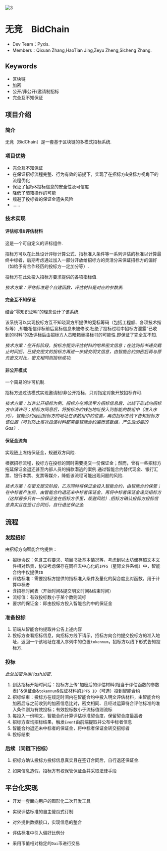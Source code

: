 ![3](../3_UIelements/SVG/3.svg)



# 无竞　BidChain

* Dev Team：Pyxis.
* Members：Qixuan Zhang,HaoTian Jing,Zeyu Zheng,Sicheng Zhang.

## Keywords

- 区块链
- 加密
- 公开/非公开/邀请制招标
- 完全互不知保证

## 项目介绍

### 简介

无竞（BidChain）是一套基于区块链的多模式招标系统.

### 项目优势

* 完全互不知保证
* 在保证招标流程完整、行为有效的前提下，实现了在招标方&投标方视角下的流程优化
* 保证了招标&投标信息的安全性及可信度
* 降低了暗箱操作的可能 
* 规避了投标者的保证金遗失风险
* ……

### 技术实现

#### 评估标准&评估材料

这是一个可自定义的评标组件.

招标方可以在此处设计评标计算公式、指标准入条件等一系列评估的标准以计算最终中标者，后期考虑通过加入一部分开放给招标方的灵活分来保证招标方的偏好（如给予有合作经历的投标方一定加分等）.

投标方在此处投入招标方要求提供的各项指标值.

*技术方案：评估标准是个自建函数，评估材料是对应的参数表.*

#### 完全互不知保证

结合“零知识证明”的理念设计了该系统.

该系统可以实现投标方互不知晓双方所提供的竞标筹码（包括工程额、各项技术指标等）,却能相信评标前后竞标信息未被修改.杜绝了投标过程中招标方泄露”已收到的材料“的及评标后由招标方人员暗箱替换标书的可能性.即保证了完全互不知.

*技术方案：在开标阶段，投标方提交评估材料的哈希密文信息；在达到标书递交截止时间后，已提交密文的投标方再进一步提交明文信息，由智能合约加密后再与原先密文对比，密文相同则投标成功.*

#### 非公开模式

一个简易的许可机制.

招标方通过该模式实现邀请制/非公开招标，只对指定对象开放招标许可. 

*技术方案：以非公开招标为例，招标方在阅读甲方招标信息后，以线下形式向招标方申请许可；招标方同意后，将投标方的钱包地址投入到智能的数组中（准入序列），智能合约返回投标方的地址在该数组中的位置，再由招标方线下告知投标方该位置（可以防止每次投递材料都需要智能合约遍历该数组，产生没必要的Gas）.*

#### 保证金流向

实现链上冻结保证金，规避双方风险.

根据招标流程，投标方在投标的同时需要提交一份保证金；然而，曾有一些招标方拖延保证金退还甚至内部人员的捐款潜逃的案例.通过智能合约替代现金、银行汇票、银行本票、支票等媒介，降低该流程可能出现问题的风险.

*技术方案：在密文提交阶段，乙方同时将保证金投入智能合约，由智能合约保管；在中标者产生后，由智能合约退还未中标者保证金，再将中标者保证金递交招标方（这样最多只有一份保证金在招标方手里，规避风险）.招标方确认投标方投标信息真实且在签订合同后，自行退还保证金.*

## 流程

### 发起招标

由招标方向智能合约提供：

- 招标协议：包含工程要求、项目书及基本情况等，考虑到以太坊储存超文本文件相对昂贵，协议考虑保存在同样去中心化的`IPFS`（星际文件系统）中，智能合约中仅提供`ID`
- 评估标准：需要投标方提供的指标准入条件及量化的契合度比对函数，用于计算中标者
- 含招标时间表（开始时间&提交明文时间&结束时间）
- 流标值：有效投标数小于某个数则流标
- 要求的保证金：即由投标方投入智能合约中的保证金

### 准备投标

1. 前端从智能合约提取并公告上述内容
2. 投标方查看招标信息，向招标方线下请示，招标方向合约提交投标方的准入地址，返回一个该地址在准入序列中的位置`tokennum`，招标方以线下形式告知投标方.

### 投标

*此处加密为类Hash加密*.

1. 到达招标开始时间后：投标方上传"加密后的评估材料(相当于评估函数的参数表)"&保证金&`tokennum`&佐证材料的`IPFS ID`（可选）投到智能合约
2. 招标结束：投标方在规定时间内在智能合约中投入明文评估材料，由智能合约加密后与之前收到的加密信息比对，密文相同、且经过运算符合评估标准的准入条件则为有效投标；有效投标数小于流标值则流标
3. 每投入一份明文，智能合约计算评估标准契合度，保留契合度最高者
4. 招标方查询招标结果，触发`Event`由前端提取并公布中标者信息
5. 智能合约退还未中标者的保证金，将中标者保证金转交招标者
6. 投标结束

### 后续（同链下招标）

1. 招标方确认投标方投标信息真实且在签订合同后，自行退还保证金.

2. 如果信息造假，招标方有权保管保证金并采取法律手段

## 平台化实现

* 开发一套面向用户的图形化二次开发工具

- 实现评估标准的自主傻瓜式订制
- 对外提供数据接口，实现信息的整合

- 评估标准中引入偏好比例分

- 采用币值相对稳定的`Dai`币进行交易
